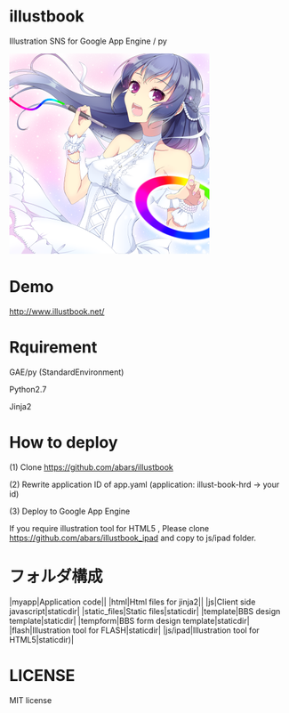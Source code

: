 # illustbook
Illustration SNS for Google App Engine / py

![illustbook logo](https://github.com/abars/illustbook/blob/master/static_files/banner_360b.png)

# Demo

http://www.illustbook.net/

# Rquirement

GAE/py (StandardEnvironment)

Python2.7

Jinja2

# How to deploy

(1) Clone https://github.com/abars/illustbook

(2) Rewrite application ID of app.yaml (application: illust-book-hrd -> your id)

(3) Deploy to Google App Engine

If you require illustration tool for HTML5 , Please clone https://github.com/abars/illustbook_ipad and copy to js/ipad folder.

# フォルダ構成

|myapp|Application code||
|html|Html files for jinja2||
|js|Client side javascript|staticdir|
|static_files|Static files|staticdir|
|template|BBS design template|staticdir|
|tempform|BBS form design template|staticdir|
|flash|Illustration tool for FLASH|staticdir|
|js/ipad|Illustration tool for HTML5|staticdir)|

# LICENSE

MIT license
